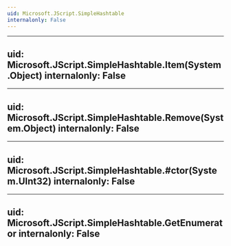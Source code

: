 ```yaml
---
uid: Microsoft.JScript.SimpleHashtable
internalonly: False
---
```


---
uid: Microsoft.JScript.SimpleHashtable.Item(System.Object)
internalonly: False
---

---
uid: Microsoft.JScript.SimpleHashtable.Remove(System.Object)
internalonly: False
---

---
uid: Microsoft.JScript.SimpleHashtable.#ctor(System.UInt32)
internalonly: False
---

---
uid: Microsoft.JScript.SimpleHashtable.GetEnumerator
internalonly: False
---
